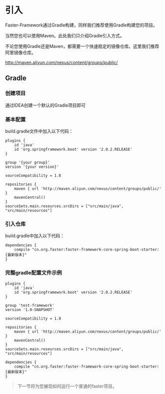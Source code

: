 # 引入

Faster-Framework通过Gradle构建，同样我们推荐使用Gradle构建您的项目。

当然您也可以使用Maven。此处我们只介绍Gradle引入方式。

不论您使用Gradle还是Maven，都需要一个快速稳定的镜像仓库。这里我们推荐阿里镜像仓库。

http://maven.aliyun.com/nexus/content/groups/public/

## Gradle

### 创建项目

通过IDEA创建一个默认的Gradle项目即可

### 基本配置

build.gradle文件中加入以下代码：

```
plugins {
    id 'java'
    id 'org.springframework.boot' version '2.0.2.RELEASE'
}

group '{your group}'
version '{your version}'

sourceCompatibility = 1.8

repositories {
    maven { url 'http://maven.aliyun.com/nexus/content/groups/public/' }
    mavenCentral()
}
sourceSets.main.resources.srcDirs = ["src/main/java", "src/main/resources"]

```

### 引入仓库

build.gradle中加入以下代码：

```
dependencies {
    compile "cn.org.faster:faster-framework-core-spring-boot-starter:{最新版本}"
}
```

### 完整gradle配置文件示例

```
plugins {
    id 'java'
    id 'org.springframework.boot' version '2.0.2.RELEASE'
}

group 'test-framework'
version '1.0-SNAPSHOT'

sourceCompatibility = 1.8

repositories {
    maven { url 'http://maven.aliyun.com/nexus/content/groups/public/' }
    mavenCentral()
}
sourceSets.main.resources.srcDirs = ["src/main/java", "src/main/resources"]

dependencies {
    compile "cn.org.faster:faster-framework-core-spring-boot-starter:{最新版本}"
}

```

> 下一节将为您展现如何运行一个普通的faster项目。